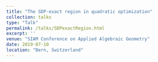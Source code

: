 ```yaml
---
title: "The SDP-exact region in quadratic optimization"
collection: talks
type: "Talk"
permalink: /talks/SDPexactRegion.html
excerpt: ''
venue: "SIAM Conference on Applied Algebraic Geometry"
date: 2019-07-10
location: "Bern, Switzerland"
---
```

